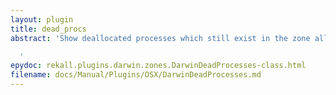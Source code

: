 ```yaml
---
layout: plugin
title: dead_procs
abstract: 'Show deallocated processes which still exist in the zone allocator.

  '
epydoc: rekall.plugins.darwin.zones.DarwinDeadProcesses-class.html
filename: docs/Manual/Plugins/OSX/DarwinDeadProcesses.md
---
```

